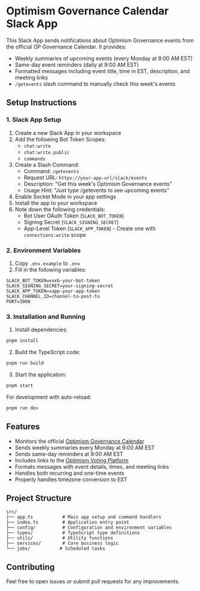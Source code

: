 # Optimism Governance Calendar Slack App

This Slack App sends notifications about Optimism Governance events from the official OP Governance Calendar. It provides:

- Weekly summaries of upcoming events (every Monday at 9:00 AM EST)
- Same-day event reminders (daily at 9:00 AM EST)
- Formatted messages including event title, time in EST, description, and meeting links
- `/getevents` slash command to manually check this week's events

## Setup Instructions

### 1. Slack App Setup

1. Create a new Slack App in your workspace
2. Add the following Bot Token Scopes:
   - `chat:write`
   - `chat:write.public`
   - `commands`
3. Create a Slash Command:
   - Command: `/getevents`
   - Request URL: `https://your-app-url/slack/events`
   - Description: "Get this week's Optimism Governance events"
   - Usage Hint: "Just type /getevents to see upcoming events"
4. Enable Socket Mode in your app settings
5. Install the app to your workspace
6. Note down the following credentials:
   - Bot User OAuth Token (`SLACK_BOT_TOKEN`)
   - Signing Secret (`SLACK_SIGNING_SECRET`)
   - App-Level Token (`SLACK_APP_TOKEN`) - Create one with `connections:write` scope

### 2. Environment Variables

1. Copy `.env.example` to `.env`
2. Fill in the following variables:

```
SLACK_BOT_TOKEN=xoxb-your-bot-token
SLACK_SIGNING_SECRET=your-signing-secret
SLACK_APP_TOKEN=xapp-your-app-token
SLACK_CHANNEL_ID=channel-to-post-to
PORT=3000
```

### 3. Installation and Running

1. Install dependencies:

```bash
pnpm install
```

2. Build the TypeScript code:

```bash
pnpm run build
```

3. Start the application:

```bash
pnpm start
```

For development with auto-reload:

```bash
pnpm run dev
```

## Features

- Monitors the official [Optimism Governance Calendar](https://calendar.google.com/calendar/embed?src=c_fnmtguh6noo6qgbni2gperid4k%40group.calendar.google.com)
- Sends weekly summaries every Monday at 9:00 AM EST
- Sends same-day reminders at 9:00 AM EST
- Includes links to the [Optimism Voting Platform](https://vote.optimism.io/)
- Formats messages with event details, times, and meeting links
- Handles both recurring and one-time events
- Properly handles timezone conversion to EST

## Project Structure

```
src/
├── app.ts           # Main app setup and command handlers
├── index.ts         # Application entry point
├── config/          # Configuration and environment variables
├── types/           # TypeScript type definitions
├── utils/           # Utility functions
├── services/        # Core business logic
└── jobs/           # Scheduled tasks
```

## Contributing

Feel free to open issues or submit pull requests for any improvements.
